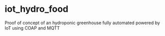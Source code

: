 # iot_hydro_food
Proof of concept of an hydroponic greenhouse fully automated powered by IoT using COAP and MQTT
